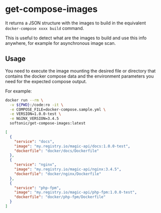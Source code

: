 # get-compose-images

It returns a JSON structure with the images to build in the equivalent `docker-compose xxxx build` command.

This is useful to detect what are the images to build and use this info anywhere, for example for asynchronous
image scan.

## Usage

You need to execute the image mounting the desired file or directory that contains the docker compose data and the
environment parameters you need for the expected compose output.

For example:

```bash
docker run --rm \
  -v ${PWD}:/code:ro -it \
  -e COMPOSE_FILE=docker-compose.sample.yml \
  -e VERSION=1.0.0-test \
  -e NGINX_VERSION=3.4.5
  softonic/get-compose-images:latest
```

```json
[
  {
    "service": "docs",
    "image": "my.registry.io/magic-api/docs:1.0.0-test",
    "dockerfile": "docker/docs/Dockerfile"
  },
  {
    "service": "nginx",
    "image": "my.registry.io/magic-api/nginx:3.4.5",
    "dockerfile": "docker/nginx/Dockerfile"
  },
  {
    "service": "php-fpm",
    "image": "my.registry.io/magic-api/php-fpm:1.0.0-test",
    "dockerfile": "docker/php-fpm/Dockerfile"
  }
]
```